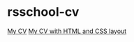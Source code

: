 # rsschool-cv

[My CV](https://zwelathy.github.io/rsschool-cv/cv)
[My CV with HTML and CSS layout](https://zwelathy.github.io/rsschool-cv/)
